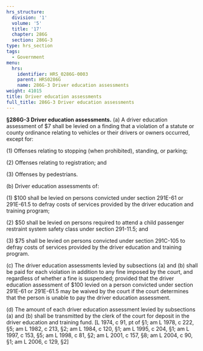 ```yaml
---
hrs_structure:
  division: '1'
  volume: '5'
  title: '17'
  chapter: 286G
  section: 286G-3
type: hrs_section
tags:
  - Government
menu:
  hrs:
    identifier: HRS_0286G-0003
    parent: HRS0286G
    name: 286G-3 Driver education assessments
weight: 41015
title: Driver education assessments
full_title: 286G-3 Driver education assessments
---
```

**§286G-3 Driver education assessments.** (a) A driver education assessment of $7 shall be levied on a finding that a violation of a statute or county ordinance relating to vehicles or their drivers or owners occurred, except for:

(1) Offenses relating to stopping (when prohibited), standing, or parking;

(2) Offenses relating to registration; and

(3) Offenses by pedestrians.

(b) Driver education assessments of:

(1) $100 shall be levied on persons convicted under section 291E-61 or 291E-61.5 to defray costs of services provided by the driver education and training program;

(2) $50 shall be levied on persons required to attend a child passenger restraint system safety class under section 291-11.5; and

(3) $75 shall be levied on persons convicted under section 291C-105 to defray costs of services provided by the driver education and training program.

(c) The driver education assessments levied by subsections (a) and (b) shall be paid for each violation in addition to any fine imposed by the court, and regardless of whether a fine is suspended; provided that the driver education assessment of $100 levied on a person convicted under section 291E-61 or 291E-61.5 may be waived by the court if the court determines that the person is unable to pay the driver education assessment.

(d) The amount of each driver education assessment levied by subsections (a) and (b) shall be transmitted by the clerk of the court for deposit in the driver education and training fund. [L 1974, c 91, pt of §1; am L 1978, c 222, §5; am L 1982, c 213, §2; am L 1984, c 120, §1; am L 1995, c 204, §1; am L 1997, c 153, §5; am L 1998, c 81, §2; am L 2001, c 157, §8; am L 2004, c 90, §1; am L 2006, c 129, §2]